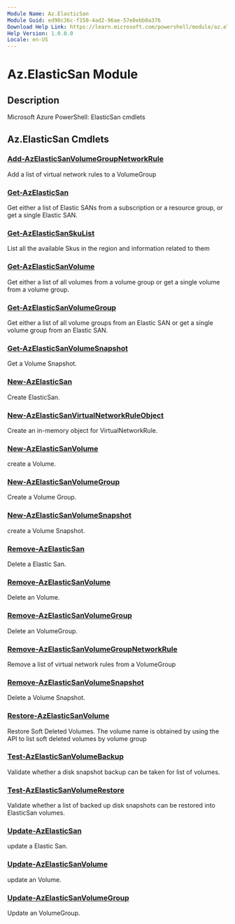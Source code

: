 ```yaml
---
Module Name: Az.ElasticSan
Module Guid: ed90c36c-f150-4ad2-96ae-57e0ebb0a376
Download Help Link: https://learn.microsoft.com/powershell/module/az.elasticsan
Help Version: 1.0.0.0
Locale: en-US
---
```


# Az.ElasticSan Module
## Description
Microsoft Azure PowerShell: ElasticSan cmdlets

## Az.ElasticSan Cmdlets
### [Add-AzElasticSanVolumeGroupNetworkRule](Add-AzElasticSanVolumeGroupNetworkRule.md)
Add a list of virtual network rules to a VolumeGroup

### [Get-AzElasticSan](Get-AzElasticSan.md)
Get either a list of Elastic SANs from a subscription or a resource group, or get a single Elastic SAN.

### [Get-AzElasticSanSkuList](Get-AzElasticSanSkuList.md)
List all the available Skus in the region and information related to them

### [Get-AzElasticSanVolume](Get-AzElasticSanVolume.md)
Get either a list of all volumes from a volume group or get a single volume from a volume group.

### [Get-AzElasticSanVolumeGroup](Get-AzElasticSanVolumeGroup.md)
Get either a list of all volume groups from an Elastic SAN or get a single volume group from an Elastic SAN.

### [Get-AzElasticSanVolumeSnapshot](Get-AzElasticSanVolumeSnapshot.md)
Get a Volume Snapshot.

### [New-AzElasticSan](New-AzElasticSan.md)
Create ElasticSan.

### [New-AzElasticSanVirtualNetworkRuleObject](New-AzElasticSanVirtualNetworkRuleObject.md)
Create an in-memory object for VirtualNetworkRule.

### [New-AzElasticSanVolume](New-AzElasticSanVolume.md)
create a Volume.

### [New-AzElasticSanVolumeGroup](New-AzElasticSanVolumeGroup.md)
Create a Volume Group.

### [New-AzElasticSanVolumeSnapshot](New-AzElasticSanVolumeSnapshot.md)
create a Volume Snapshot.

### [Remove-AzElasticSan](Remove-AzElasticSan.md)
Delete a Elastic San.

### [Remove-AzElasticSanVolume](Remove-AzElasticSanVolume.md)
Delete an Volume.

### [Remove-AzElasticSanVolumeGroup](Remove-AzElasticSanVolumeGroup.md)
Delete an VolumeGroup.

### [Remove-AzElasticSanVolumeGroupNetworkRule](Remove-AzElasticSanVolumeGroupNetworkRule.md)
Remove a list of virtual network rules from a VolumeGroup

### [Remove-AzElasticSanVolumeSnapshot](Remove-AzElasticSanVolumeSnapshot.md)
Delete a Volume Snapshot.

### [Restore-AzElasticSanVolume](Restore-AzElasticSanVolume.md)
Restore Soft Deleted Volumes.
The volume name is obtained by using the API to list soft deleted volumes by volume group

### [Test-AzElasticSanVolumeBackup](Test-AzElasticSanVolumeBackup.md)
Validate whether a disk snapshot backup can be taken for list of volumes.

### [Test-AzElasticSanVolumeRestore](Test-AzElasticSanVolumeRestore.md)
Validate whether a list of backed up disk snapshots can be restored into ElasticSan volumes.

### [Update-AzElasticSan](Update-AzElasticSan.md)
update a Elastic San.

### [Update-AzElasticSanVolume](Update-AzElasticSanVolume.md)
update an Volume.

### [Update-AzElasticSanVolumeGroup](Update-AzElasticSanVolumeGroup.md)
Update an VolumeGroup.

